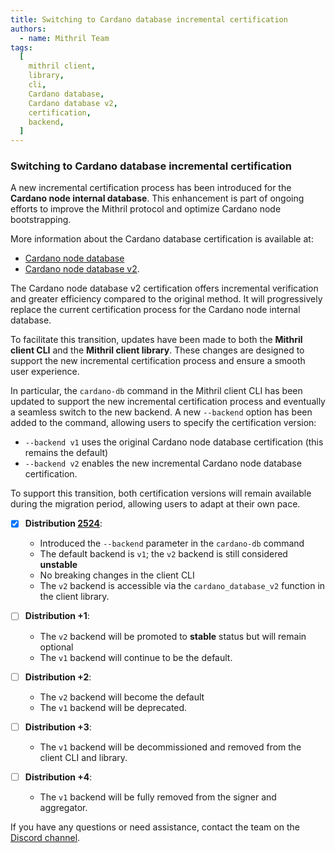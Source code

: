 ```yaml
---
title: Switching to Cardano database incremental certification
authors:
  - name: Mithril Team
tags:
  [
    mithril client,
    library,
    cli,
    Cardano database,
    Cardano database v2,
    certification,
    backend,
  ]
---
```


### Switching to Cardano database incremental certification

A new incremental certification process has been introduced for the **Cardano node internal database**. This enhancement is part of ongoing efforts to improve the Mithril protocol and optimize Cardano node bootstrapping.

More information about the Cardano database certification is available at:

- [Cardano node database](https://mithril.network/doc/mithril/advanced/mithril-certification/cardano-node-database)
- [Cardano node database v2](https://mithril.network/doc/mithril/advanced/mithril-certification/cardano-node-database-v2).

The Cardano node database v2 certification offers incremental verification and greater efficiency compared to the original method. It will progressively replace the current certification process for the Cardano node internal database.

To facilitate this transition, updates have been made to both the **Mithril client CLI** and the **Mithril client library**. These changes are designed to support the new incremental certification process and ensure a smooth user experience.

In particular, the `cardano-db` command in the Mithril client CLI has been updated to support the new incremental certification process and eventually a seamless switch to the new backend. A new `--backend` option has been added to the command, allowing users to specify the certification version:

- `--backend v1` uses the original Cardano node database certification (this remains the default)
- `--backend v2` enables the new incremental Cardano node database certification.

To support this transition, both certification versions will remain available during the migration period, allowing users to adapt at their own pace.

- [x] **Distribution [2524](https://github.com/input-output-hk/mithril/releases/tag/2524.0)**:

  - Introduced the `--backend` parameter in the `cardano-db` command
  - The default backend is `v1`; the `v2` backend is still considered **unstable**
  - No breaking changes in the client CLI
  - The `v2` backend is accessible via the `cardano_database_v2` function in the client library.

- [ ] **Distribution +1**:

  - The `v2` backend will be promoted to **stable** status but will remain optional
  - The `v1` backend will continue to be the default.

- [ ] **Distribution +2**:

  - The `v2` backend will become the default
  - The `v1` backend will be deprecated.

- [ ] **Distribution +3**:

  - The `v1` backend will be decommissioned and removed from the client CLI and library.

- [ ] **Distribution +4**:
  - The `v1` backend will be fully removed from the signer and aggregator.

If you have any questions or need assistance, contact the team on the [Discord channel](https://discord.gg/5kaErDKDRq).
